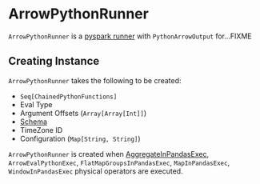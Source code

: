 # ArrowPythonRunner

`ArrowPythonRunner` is a [pyspark runner](BasePythonRunner.md) with `PythonArrowOutput` for...FIXME

## Creating Instance

`ArrowPythonRunner` takes the following to be created:

* <span id="funcs"> `Seq[ChainedPythonFunctions]`
* <span id="evalType"> Eval Type
* <span id="argOffsets"> Argument Offsets (`Array[Array[Int]]`)
* <span id="schema"> [Schema](../StructType.md)
* <span id="timeZoneId"> TimeZone ID
* <span id="conf"> Configuration (`Map[String, String]`)

`ArrowPythonRunner` is created when [AggregateInPandasExec](AggregateInPandasExec.md), `ArrowEvalPythonExec`, `FlatMapGroupsInPandasExec`, `MapInPandasExec`, `WindowInPandasExec` physical operators are executed.
